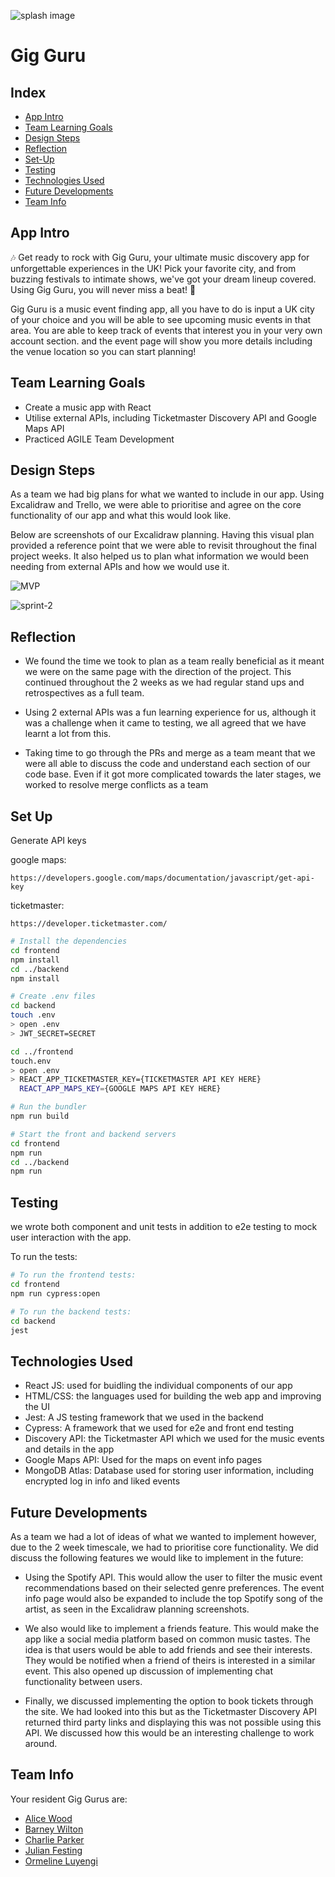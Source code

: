 ![splash image](frontend/public/gigguru.png)
# Gig Guru

## Index

- [App Intro](#app-intro)
- [Team Learning Goals](#team-learning-goals)
- [Design Steps](#design-steps)
- [Reflection](#reflection)
- [Set-Up](#set-up)
- [Testing](#testing)
- [Technologies Used](#technologies-used)
- [Future Developments](#future-developments)
- [Team Info](#team-info)

## App Intro
🎶 Get ready to rock with Gig Guru, your ultimate music discovery app for unforgettable experiences in the UK! Pick your favorite city, and from buzzing festivals to intimate shows, we've got your dream lineup covered. Using Gig Guru, you will never miss a beat! 🎸

Gig Guru is a music event finding app, all you have to do is input a UK city of your choice and you will be able to see upcoming music events in that area. You are able to keep track of events that interest you in your very own account section. and the event page will show you more details including the venue location so you can start planning!

## Team Learning Goals

- Create a music app with React
- Utilise external APIs, including Ticketmaster Discovery API and Google Maps API
- Practiced AGILE Team Development

## Design Steps

As a team we had big plans for what we wanted to include in our app. Using Excalidraw and Trello, we were able to prioritise and agree on the core functionality of our app and what this would look like.

Below are screenshots of our Excalidraw planning. Having this visual plan provided a reference point that we were able to revisit throughout the final project weeks. It also helped us to plan what information we would been needing from external APIs and how we would use it. 

![MVP](frontend/public/MVP.png)

![sprint-2](frontend/public/sprint-2.png)

## Reflection 

- We found the time we took to plan as a team really beneficial as it meant we were on the same page with the direction of the project. This continued throughout the 2 weeks as we had regular stand ups and retrospectives as a full team.

- Using 2 external APIs was a fun learning experience for us, although it was a challenge when it came to testing, we all agreed that we have learnt a lot from this.

- Taking time to go through the PRs and merge as a team meant that we were all able to discuss the code and understand each section of our code base. Even if it got more complicated towards the later stages, we worked to resolve merge conflicts as a team

## Set Up
Generate API keys

google maps:
```
https://developers.google.com/maps/documentation/javascript/get-api-key
```
ticketmaster:
```
https://developer.ticketmaster.com/
```


```bash
# Install the dependencies
cd frontend
npm install
cd ../backend
npm install
```

```bash
# Create .env files
cd backend
touch .env
> open .env
> JWT_SECRET=SECRET

cd ../frontend
touch.env
> open .env
> REACT_APP_TICKETMASTER_KEY={TICKETMASTER API KEY HERE}
  REACT_APP_MAPS_KEY={GOOGLE MAPS API KEY HERE}
```


```bash
# Run the bundler
npm run build

# Start the front and backend servers
cd frontend
npm run
cd ../backend
npm run
```

## Testing

we wrote both component and unit tests in addition to e2e testing to mock user interaction with the app.

To run the tests:

```bash
# To run the frontend tests:
cd frontend
npm run cypress:open

# To run the backend tests:
cd backend
jest
```

## Technologies Used

- React JS: used for buidling the individual components of our app
- HTML/CSS: the languages used for building the web app and improving the UI
- Jest: A JS testing framework that we used in the backend
- Cypress: A framework that we used for e2e and front end testing
- Discovery API: the Ticketmaster API which we used for the music events and details in the app
- Google Maps API: Used for the maps on event info pages
- MongoDB Atlas: Database used for storing user information, including encrypted log in info and liked events

## Future Developments

As a team we had a lot of ideas of what we wanted to implement however, due to the 2 week timescale, we had to prioritise core functionality. We did discuss the following features we would like to implement in the future:

- Using the Spotify API. This would allow the user to filter the music event recommendations based on their selected genre preferences. The event info page would also be expanded to include the top Spotify song of the artist, as seen in the Excalidraw planning screenshots.

- We also would like to implement a friends feature. This would make the app like a social media platform based on common music tastes. The idea is that users would be able to add friends and see their interests. They would be notified when a friend of theirs is interested in a similar event. This also opened up discussion of implementing chat functionality between users.

- Finally, we discussed implementing the option to book tickets through the site. We had looked into this but as the Ticketmaster Discovery API returned third party links and displaying this was not possible using this API. We discussed how this would be an interesting challenge to work around.

## Team Info

Your resident Gig Gurus are:

- [Alice Wood](https://github.com/aliceswood)
- [Barney Wilton](https://github.com/bwilton93)
- [Charlie Parker](https://github.com/cshjp)
- [Julian Festing](https://github.com/Raphael40)
- [Ormeline Luyengi](https://github.com/Ormeline)
